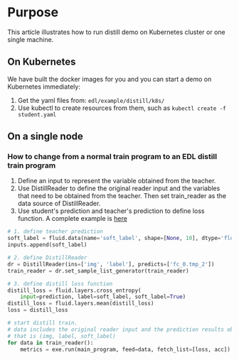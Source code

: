 # Purpose
This article illustrates how to run distill demo on Kubernetes cluster or one single machine.

## On Kubernetes

We have built the docker images for you and you can start a demo on Kubernetes immediately:

1. Get the yaml files from: `edl/example/distill/k8s/`
2. Use kubectl to create resources from them, such as `kubectl create -f student.yaml`  

## On a single node
### How to change from a normal train program to an EDL distill train program
1. Define an input to represent the variable obtained from the teacher.
2. Use DistillReader to define the original reader input and the variables that need to be obtained from the teacher.
Then set train_reader as the data source of DistillReader.
3. Use student's prediction and teacher's prediction to define loss function.
A complete example is [here](./mnist_distill/)
``` python
# 1. define teacher prediction
soft_label = fluid.data(name='soft_label', shape=[None, 10], dtype='float32')
inputs.append(soft_label)

# 2. define DistillReader
dr = DistillReader(ins=['img', 'label'], predicts=['fc_0.tmp_2'])
train_reader = dr.set_sample_list_generator(train_reader)

# 3. define distill loss function
distill_loss = fluid.layers.cross_entropy(
    input=prediction, label=soft_label, soft_label=True)
distill_loss = fluid.layers.mean(distill_loss)
loss = distill_loss

# start distill train.
# data includes the original reader input and the prediction results obtained from the teacher,
# that is (img, label, soft_label)
for data in train_reader():
    metrics = exe.run(main_program, feed=data, fetch_list=[loss, acc])
```
